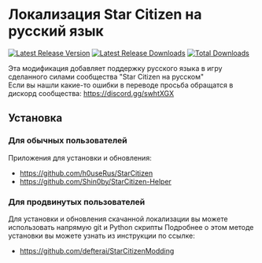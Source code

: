 # Локализация Star Citizen на русский язык

[![Latest Release Version](https://img.shields.io/github/release/n1ghter/SC_ru?sort=date)](https://github.com/n1ghter/SC_ru/releases/latest)
[![Latest Release Downloads](https://img.shields.io/github/downloads/n1ghter/SC_ru/latest/total)](https://github.com/n1ghter/SC_ru/releases/latest)
[![Total Downloads](https://img.shields.io/github/downloads/n1ghter/SC_ru/total.svg)](https://github.com/n1ghter/SC_ru/releases)

Эта модификация добавляет поддержку русского языка в игру сделанного силами сообщества "Star Citizen на русском"  
Если вы нашли какие-то ошибки в переводе просьба обращатся в дискорд сообщества: https://discord.gg/swhtXGX

## Установка

### Для обычных пользователей

Приложения для установки и обновления:
* https://github.com/h0useRus/StarCitizen
* https://github.com/Shin0by/StarCitizen-Helper

### Для продвинутых пользователей

Для установки и обновления скачанной локализации вы можете использовать напрямую git и Python скрипты
Подробнее о этом методе установки вы можете узнать из инструкции по ссылке:  
* https://github.com/defterai/StarCitizenModding
